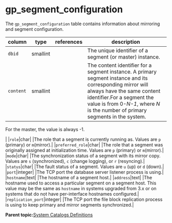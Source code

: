 # gp\_segment\_configuration 

The `gp_segment_configuration` table contains information about mirroring and segment configuration.

|column|type|references|description|
|------|----|----------|-----------|
|`dbid`|smallint| |The unique identifier of a segment \(or master\) instance.|
|`content`|smallint| |The content identifier for a segment instance. A primary segment instance and its corresponding mirror will always have the same content identifier.For a segment the value is from 0-*N-1*, where *N* is the number of primary segments in the system.

For the master, the value is always -1.

|
|`role`|char| |The role that a segment is currently running as. Values are `p` \(primary\) or `m`\(mirror\).|
|`preferred_role`|char| |The role that a segment was originally assigned at initialization time. Values are `p` \(primary\) or `m`\(mirror\).|
|`mode`|char| |The synchronization status of a segment with its mirror copy. Values are `s` \(synchronized\), `c` \(change logging\), or `r` \(resyncing\).|
|`status`|char| |The fault status of a segment. Values are `u` \(up\) or `d` \(down\).|
|`port`|integer| |The TCP port the database server listener process is using.|
|`hostname`|text| |The hostname of a segment host.|
|`address`|text| |The hostname used to access a particular segment on a segment host. This value may be the same as `hostname` in systems upgraded from 3.x or on systems that do not have per-interface hostnames configured.|
|`replication_port`|integer| |The TCP port the file block replication process is using to keep primary and mirror segments synchronized.|

**Parent topic:**[System Catalogs Definitions](../system_catalogs/catalog_ref-html.html)

